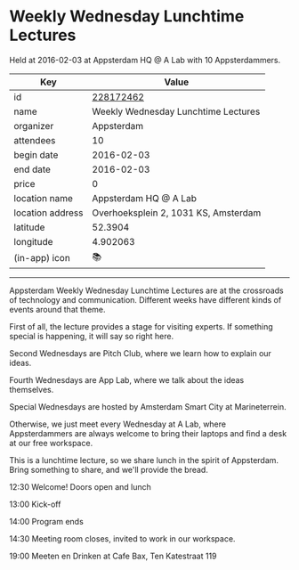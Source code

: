 # Weekly Wednesday Lunchtime Lectures
Held at 2016-02-03 at Appsterdam HQ @ A Lab with 10 Appsterdammers.
        
|Key|Value
|---|---|
|id|[228172462](https://www.meetup.com/appsterdam/events/228172462/)|
|name|Weekly Wednesday Lunchtime Lectures|
|organizer|Appsterdam|
|attendees|10|
|begin date|2016-02-03|
|end date|2016-02-03|
|price|0|
|location name|Appsterdam HQ @ A Lab|
|location address|Overhoeksplein 2, 1031 KS, Amsterdam|
|latitude|52.3904|
|longitude|4.902063|
|(in-app) icon|📚|

---

Appsterdam Weekly Wednesday Lunchtime Lectures are at the crossroads of technology and communication. Different weeks have different kinds of events around that theme.

First of all, the lecture provides a stage for visiting experts. If something special is happening, it will say so right here. 

Second Wednesdays are Pitch Club, where we learn how to explain our ideas.

Fourth Wednesdays are App Lab, where we talk about the ideas themselves.

Special Wednesdays are hosted by Amsterdam Smart City at Marineterrein.

Otherwise, we just meet every Wednesday at A Lab, where Appsterdammers are always welcome to bring their laptops and find a desk at our free workspace.

This is a lunchtime lecture, so we share lunch in the spirit of Appsterdam. Bring something to share, and we'll provide the bread.

12:30 Welcome! Doors open and lunch

13:00 Kick-off

14:00 Program ends

14:30 Meeting room closes, invited to work in our workspace.

19:00 Meeten en Drinken at Cafe Bax, Ten Katestraat 119



